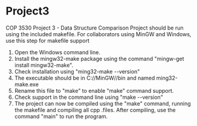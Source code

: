 # Project3
COP 3530 Project 3 - Data Structure Comparison
Project should be run using the included makefile.
For collaborators using MinGW and Windows, use this step for makefile support
  1. Open the Windows command line.
  2. Install the mingw32-make package using the command "mingw-get install mingw32-make".
  3. Check installation using "ming32-make --version"
  4. The executable should be in C://MinGW//bin and named ming32-make.exe
  5. Rename this file to "make" to enable "make" command support.
  6. Check support in the command line using "make --version"
  7. The project can now be compiled using the "make" command, running the makefile and compiling all cpp .files.
After compiling, use the command "main" to run the program.
  
